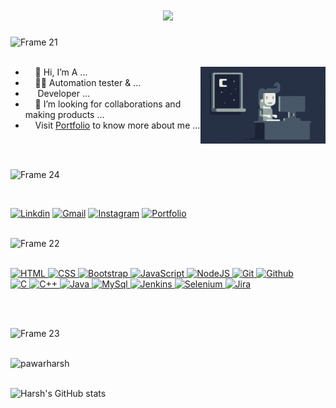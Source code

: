 <h1 align="center"> <img src="https://github.com/pawarharsh/Assets/blob/master/gif/Harsh%20Banner.gif"></h1>

<p><img align="left" width="122" alt="Frame 21" src="https://github.com/vinodjangid07/vinodjangid07/assets/86096184/fc2c1204-e65d-442c-b3b2-c640474b91d6"></p>
<br><br>
<p align="right"><img align="right" src="https://raw.githubusercontent.com/AVS1508/AVS1508/master/assets/Night-Coding.gif" width="200px"></p>
<ul align="left">
  <li align="left">&nbsp;&nbsp;&nbsp;&nbsp;👋 Hi, I’m A ...</li>
  <li align="left">&nbsp;&nbsp;&nbsp;&nbsp;👨‍💻 Automation tester & ...</li>
  <li align="left">&nbsp;&nbsp;&nbsp;&nbsp;&nbsp;Developer ...</li>
  <li align="left">&nbsp;&nbsp;&nbsp;&nbsp;👯 I’m looking for collaborations and making products ...</li>
  <li align="left">&nbsp;&nbsp;&nbsp;&nbsp;Visit  <a href="https://portfolio-harshpawar.netlify.app/" target="_blank">Portfolio</a> to know more about me ...</li>
</ul>
<br>
<br>

<p align="left"><img width="117" alt="Frame 24" src="https://github.com/vinodjangid07/vinodjangid07/assets/86096184/fe9e5a0d-e48a-4fac-ba66-d6d99c368d54"></p>
<br>
<p align="left">
 <a href="https://www.linkedin.com/in/vinodjangid07/" target="_blank"><img src="https://github.com/vinodjangid07/vinodjangid07/assets/86096184/2282dd88-2225-45aa-992a-bec8fde0e788" alt="Linkdin" height="50" title="linkdin"></a>
  <a href="mailto:pawarharsh2019@gmail.com" target="_blank"><img src="https://github.com/vinodjangid07/vinodjangid07/assets/86096184/cbe4890a-aac0-465c-ba24-33458e9f8881" alt="Gmail" height="50" title="Gmail"></a>
 <a href="https://www.instagram.com/pawarharsh9876" target="_blank"><img src="https://github.com/vinodjangid07/vinodjangid07/assets/86096184/1de75b52-f87e-4394-975f-755b198d3536" alt="Instagram" height="50" title="Instagram"></a>
 <a href="https://portfolio-harshpawar.netlify.app/" target="_blank"><img src="https://github.com/pawarharsh/Assets/blob/master/png/cropped-Media-removebg-preview%20(1).png" alt="Portfolio" height="50" title="Portfolio"></a>
 
</p>
<br>
<img width="137" alt="Frame 22" src="https://github.com/vinodjangid07/vinodjangid07/assets/86096184/96fc909c-2e49-4d81-8f7e-b46471d60e53">
<br><br>
</p>
<p align="left"> <a href="https://www.cprogramming.com/" target="_blank"> 

<img src="https://github.com/pawarharsh/Assets/blob/3ad6b3a44818f2348399358a5821fab6eb38c2bc/png/skills/htmllogo.png" alt="HTML" height="50" title="HTML">
<img src="https://github.com/pawarharsh/Assets/blob/3ad6b3a44818f2348399358a5821fab6eb38c2bc/png/skills/csslogo.png" alt="CSS" height="50" title="CSS">
<img src="https://github.com/pawarharsh/Assets/blob/3ad6b3a44818f2348399358a5821fab6eb38c2bc/png/skills/bootstraplogo.png" alt="Bootstrap" height="50" title="Bootstrap">
<img src="https://github.com/pawarharsh/Assets/blob/3ad6b3a44818f2348399358a5821fab6eb38c2bc/png/skills/jslogo.png" alt="JavaScript" height="50" title="JS">
<img src="https://github.com/pawarharsh/Assets/blob/3ad6b3a44818f2348399358a5821fab6eb38c2bc/png/skills/node.png" alt="NodeJS" height="50" title="NodeJS">
<img src="https://github.com/pawarharsh/Assets/blob/3ad6b3a44818f2348399358a5821fab6eb38c2bc/png/skills/csslogo.png" alt="Git" height="50" title="Git">
<img src="https://github.com/pawarharsh/Assets/blob/3ad6b3a44818f2348399358a5821fab6eb38c2bc/png/skills/jslogo.png" alt="Github" height="50" title="Github">
<br>
<img src="https://github.com/pawarharsh/Assets/blob/3ad6b3a44818f2348399358a5821fab6eb38c2bc/png/skills/clogo.png" alt="C" height="50" title="C">
<img src="https://github.com/pawarharsh/Assets/blob/3ad6b3a44818f2348399358a5821fab6eb38c2bc/png/skills/cpplogo.png" alt="C++" height="50" title="C++">
<img src="https://github.com/pawarharsh/Assets/blob/3ad6b3a44818f2348399358a5821fab6eb38c2bc/png/skills/java.png" alt="Java" height="50" title="Java">
<img src="https://github.com/pawarharsh/Assets/blob/3ad6b3a44818f2348399358a5821fab6eb38c2bc/png/skills/includes-mysql-167x86.png" alt="MySql" width= "50" height="50" title="MySql">
<img src="https://github.com/pawarharsh/Assets/blob/3ad6b3a44818f2348399358a5821fab6eb38c2bc/png/skills/Jenkins.png" alt="Jenkins" height="50" title="Jenkins">
<img src="https://github.com/pawarharsh/Assets/blob/3ad6b3a44818f2348399358a5821fab6eb38c2bc/png/skills/Selenium_Logo.png" alt="Selenium" height="50" title="Selenium">
<img src="https://github.com/pawarharsh/Assets/blob/3ad6b3a44818f2348399358a5821fab6eb38c2bc/png/skills/Jira.png" alt="Jira" height="50" title="Jira">

</a><br><br> </p>
<p><img align="left" width="156" alt="Frame 23" src="https://github.com/vinodjangid07/vinodjangid07/assets/86096184/398dfbb4-ca41-4b39-98ba-76f03ca76bbe"><br><br></p>
<p align="left"> <img src="https://komarev.com/ghpvc/?username=pawarharsh&label=Profile%20views&color=0e75b6&style=flat" alt="pawarharsh" /> <br><br></p>

![Harsh's GitHub stats](https://github-readme-stats.vercel.app/api?username=pawarharsh&show_icons=true&theme=graywhite)
